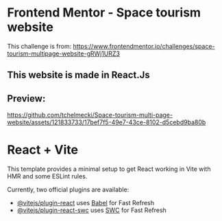 # Frontend Mentor - Space tourism website
This challenge is from: https://www.frontendmentor.io/challenges/space-tourism-multipage-website-gRWj1URZ3
<h2>This website is made in React.Js</h2>
  
<h2>Preview:</h2>

https://github.com/tchelmecki/Space-tourism-multi-page-website/assets/121833733/17bef7f5-49e7-43ce-8102-d5cebd9ba80b


# React + Vite

This template provides a minimal setup to get React working in Vite with HMR and some ESLint rules.

Currently, two official plugins are available:

- [@vitejs/plugin-react](https://github.com/vitejs/vite-plugin-react/blob/main/packages/plugin-react/README.md) uses [Babel](https://babeljs.io/) for Fast Refresh
- [@vitejs/plugin-react-swc](https://github.com/vitejs/vite-plugin-react-swc) uses [SWC](https://swc.rs/) for Fast Refresh
